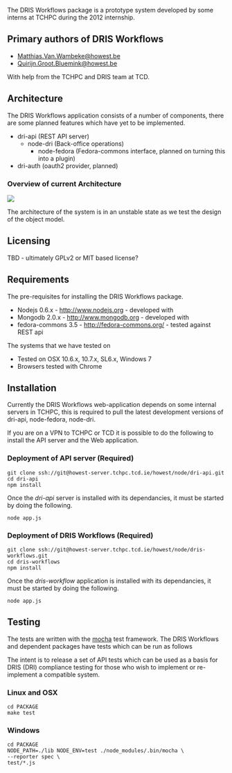 The DRIS Workflows package is a prototype system developed by some interns at TCHPC during the 2012 internship.

## Primary authors of DRIS Workflows

* <Matthias.Van.Wambeke@howest.be>
* <Quirijn.Groot.Bluemink@howest.be>

With help from the TCHPC and DRIS team at TCD.

## Architecture

The DRIS Workflows application consists of a number of components,
there are some planned features which have yet to be implemented.

* dri-api (REST API server)
  * node-dri (Back-office operations)
    * node-fedora (Fedora-commons interface, planned on turning this
    into a plugin)
* dri-auth (oauth2 provider, planned)

### Overview of current Architecture

![](/img/HighLevelArch-mvanwamb-qgrootbl-jtang-2012-04-13-dris-workflows.png)

The architecture of the system is in an unstable state as we test the
design of the object model.

## Licensing

TBD - ultimately GPLv2 or MIT based license?

## Requirements

The pre-requisites for installing the DRIS Workflows package.

* Nodejs 0.6.x - <http://www.nodejs.org> - developed with
* Mongodb 2.0.x - <http://www.mongodb.org> - developed with
* fedora-commons 3.5 - <http://fedora-commons.org/> - tested against REST api

The systems that we have tested on

* Tested on OSX 10.6.x, 10.7.x, SL6.x, Windows 7
* Browsers tested with Chrome

## Installation

Currently the DRIS Workflows web-application depends on some internal
servers in TCHPC, this is required to pull the latest development versions
of dri-api, node-fedora, node-dri.

If you are on a VPN to TCHPC or TCD it is possible to do the following to
install the API server and the Web application.

### Deployment of API server (Required)

	git clone ssh://git@howest-server.tchpc.tcd.ie/howest/node/dri-api.git
	cd dri-api
	npm install

Once the _dri-api_ server is installed with its dependancies, it must
be started by doing the following.

	node app.js

### Deployment of DRIS Workflows (Required)

	git clone ssh://git@howest-server.tchpc.tcd.ie/howest/node/dris-workflows.git
	cd dris-workflows
	npm install

Once the _dris-workflow_ application is installed with its dependancies, it must
be started by doing the following.

	node app.js

## Testing

The tests are written with the [mocha](http://visionmedia.github.com/mocha/) test framework.
The DRIS Workflows and dependent packages have tests which can be run as follows

The intent is to release a set of API tests which can be used as a basis
for DRIS (DRI) compliance testing for those who wish to implement or
re-implement a compatible system.

### Linux and OSX

	cd PACKAGE
	make test

### Windows

	cd PACKAGE
	NODE_PATH=./lib NODE_ENV=test ./node_modules/.bin/mocha \
	--reporter spec \
	test/*.js
